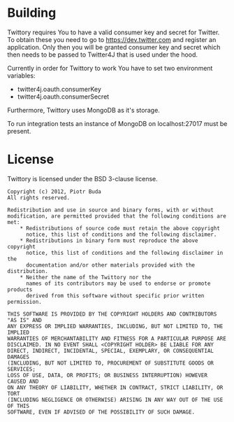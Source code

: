 Building
========

Twittory requires You to have a valid consumer key and secret for Twitter. To obtain these
you need to go to https://dev.twitter.com and register an application. Only then you will be granted
consumer key and secret which then needs to be passed to Twitter4J that is used under the hood.

Currently in order for Twittory to work You have to set two environment variables:

* twitter4j.oauth.consumerKey
* twitter4j.oauth.consumerSecret

Furthermore, Twittory uses MongoDB as it's storage.

To run integration tests an instance of MongoDB on localhost:27017 must be present.

License
=======
Twittory is licensed under the BSD 3-clause license.

    Copyright (c) 2012, Piotr Buda
    All rights reserved.

    Redistribution and use in source and binary forms, with or without
    modification, are permitted provided that the following conditions are met:
        * Redistributions of source code must retain the above copyright
          notice, this list of conditions and the following disclaimer.
        * Redistributions in binary form must reproduce the above copyright
          notice, this list of conditions and the following disclaimer in the
          documentation and/or other materials provided with the distribution.
        * Neither the name of the Twittory nor the
          names of its contributors may be used to endorse or promote products
          derived from this software without specific prior written permission.

    THIS SOFTWARE IS PROVIDED BY THE COPYRIGHT HOLDERS AND CONTRIBUTORS "AS IS" AND
    ANY EXPRESS OR IMPLIED WARRANTIES, INCLUDING, BUT NOT LIMITED TO, THE IMPLIED
    WARRANTIES OF MERCHANTABILITY AND FITNESS FOR A PARTICULAR PURPOSE ARE
    DISCLAIMED. IN NO EVENT SHALL <COPYRIGHT HOLDER> BE LIABLE FOR ANY
    DIRECT, INDIRECT, INCIDENTAL, SPECIAL, EXEMPLARY, OR CONSEQUENTIAL DAMAGES
    (INCLUDING, BUT NOT LIMITED TO, PROCUREMENT OF SUBSTITUTE GOODS OR SERVICES;
    LOSS OF USE, DATA, OR PROFITS; OR BUSINESS INTERRUPTION) HOWEVER CAUSED AND
    ON ANY THEORY OF LIABILITY, WHETHER IN CONTRACT, STRICT LIABILITY, OR TORT
    (INCLUDING NEGLIGENCE OR OTHERWISE) ARISING IN ANY WAY OUT OF THE USE OF THIS
    SOFTWARE, EVEN IF ADVISED OF THE POSSIBILITY OF SUCH DAMAGE.
